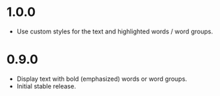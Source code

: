 # 1.0.0

* Use custom styles for the text and highlighted words / word groups.

# 0.9.0

* Display text with bold (emphasized) words or word groups.
* Initial stable release.